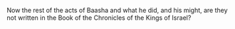 Now the rest of the acts of Baasha and what he did, and his might, are they not written in the Book of the Chronicles of the Kings of Israel?
